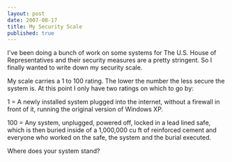 ```yaml
---
layout: post
date: 2007-08-17
title: My Security Scale
published: true
---
```

I've been doing a bunch of work on some systems for The U.S. House of Representatives and their security measures are a pretty stringent. So I finally wanted to write down my security scale.

My scale carries a 1 to 100 rating. The lower the number the less secure the system is. At this point I only have two ratings on which to go by:

1 = A newly installed system plugged into the internet, without a firewall in front of it, running the original version of Windows XP.

100 = Any system, unplugged, powered off, locked in a lead lined safe, which is then buried inside of a 1,000,000 cu ft of reinforced cement and everyone who worked on the safe, the system and the burial executed.

Where does your system stand?
